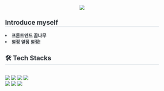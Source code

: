 <div align= "center">
    <img src="https://capsule-render.vercel.app/api?type=waving&color=0:3481fe,100:56a8f5&height=180&text=Hi%20Welcome,%20I'm%20SJ%20KIM&animation=twinkling&fontColor=4b495a&fontSize=60" />
    </div>
    <div style="text-align: left;"> 
    <h2 style="border-bottom: 1px solid #d8dee4; color: #282d33;"> Introduce myself </h2>  
    <div style="font-weight: 700; font-size: 15px; text-align: left; color: #282d33;"> <li> 프론트엔드 꿈나무</li><li> 열정 열정 열정! </div> 
    </div>
    <div style="text-align: left;">
    <h2 style="border-bottom: 1px solid #d8dee4; color: #282d33;"> 🛠️ Tech Stacks </h2> <br> 
    <div style="margin: ; text-align: left;" "text-align: left;"> 
          <img src="https://img.shields.io/badge/React-61DAFB?style=flat-square&logo=React&logoColor=white">
          <img src="https://img.shields.io/badge/Javascript-F7DF1E?style=flat-square&logo=Javascript&logoColor=white">
          <img src="https://img.shields.io/badge/HTML5-E34F26?style=flat-square&logo=HTML5&logoColor=white">
          <img src="https://img.shields.io/badge/css-1572B6?style=for-the-badge&logo=css3&logoColor=white">
          <br/>
        <img src="https://img.shields.io/badge/Github-181717?style=flat-square&logo=Github&logoColor=white">
        <img src="https://img.shields.io/badge/C-A8B9CC?style=flat-square&logo=C&logoColor=white">
        <img src="https://img.shields.io/badge/Java-007396?style=flat-square&logo=Java&logoColor=white">
          </div>
    </div>
    
